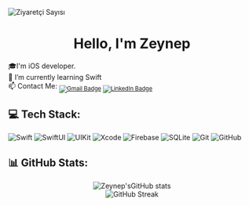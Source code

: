 
![Ziyaretçi Sayısı](https://komarev.com/ghpvc/?username=zeynepyildiz&color=blue)
<h1 align="center"> Hello, I'm Zeynep </h1>

<p>🎓I'm iOS developer. <br/>
 🌱 I’m currently learning Swift<br/>
  📫 Contact Me: <sub><a href="zeynepyildiz@gmail.com"><img src="https://img.shields.io/badge/Gmail-D14836?style=flat&logo=gmail&logoColor=white" alt="Gmail Badge"/></a>
  <a href="https://www.linkedin.com/in/zeynepyildiz/"><img src="https://img.shields.io/badge/LinkedIn-0077B5?style=flat&logo=linkedin&logoColor=white" alt="LinkedIn Badge"/></a></sub>
</p>

<h2> 💻 Tech Stack:</h2>

<p>
  <img src="https://img.shields.io/badge/Swift-FA7343?style=flat&logo=swift&logoColor=white" alt="Swift"/>
  <img src="https://img.shields.io/badge/SwiftUI-007AFF?style=flat&logo=swift&logoColor=white" alt="SwiftUI"/>
  <img src="https://img.shields.io/badge/UIKit-2396F3?style=flat&logo=uikit&logoColor=white" alt="UIKit"/>
  <img src="https://img.shields.io/badge/Xcode-1575F9?style=flat&logo=xcode&logoColor=white" alt="Xcode"/>
  <img src="https://img.shields.io/badge/Firebase-FFCA28?style=flat&logo=firebase&logoColor=white" alt="Firebase"/>
  <img src="https://img.shields.io/badge/SQLite-003B57?style=flat&logo=sqlite&logoColor=white" alt="SQLite"/>
  <img src="https://img.shields.io/badge/Git-F05032?style=flat&logo=git&logoColor=white" alt="Git"/>
  <img src="https://img.shields.io/badge/GitHub-181717?style=flat&logo=github&logoColor=white" alt="GitHub"/>
</p>

<h2>📊 GitHub Stats:</h2>

<p align="center">
  <img src="https://github-readme-stats.vercel.app/api?username=zeynep-yildiz&show_icons=true&theme=radical" alt="Zeynep'sGitHub stats"/><br/>
  <img src="https://streak-stats.demolab.com/?user=zeynep-yildiz&theme=radical" alt="GitHub Streak"/>
</p><!--
**zeynep-yildiz/zeynep-yildiz** is a ✨ _special_ ✨ repository because its `README.md` (this file) appears on your GitHub profile.

